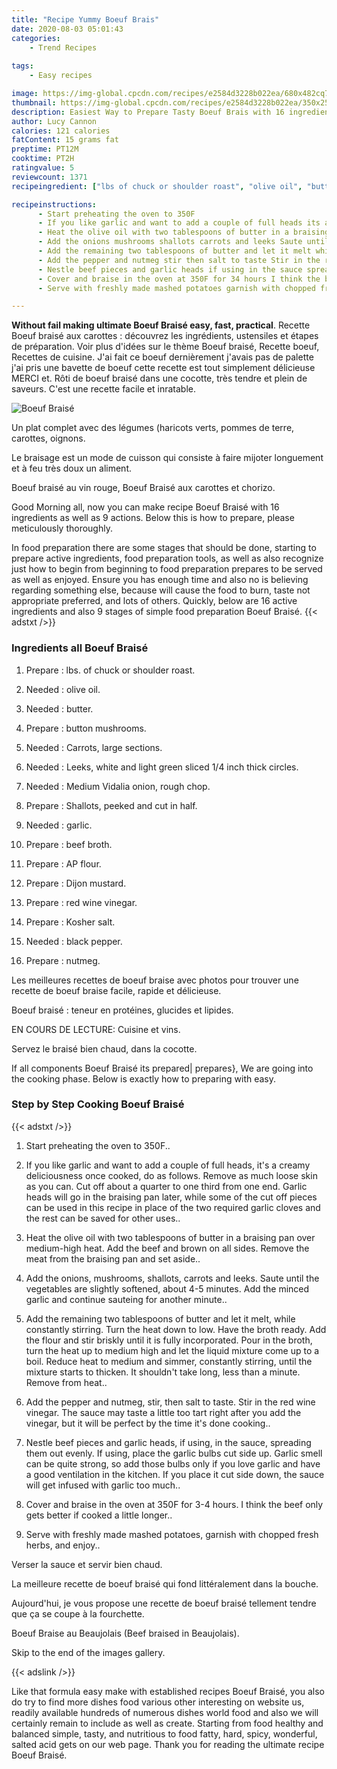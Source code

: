 ```yaml
---
title: "Recipe Yummy Boeuf Brais"
date: 2020-08-03 05:01:43
categories:
    - Trend Recipes
    
tags:
    - Easy recipes

image: https://img-global.cpcdn.com/recipes/e2584d3228b022ea/680x482cq70/boeuf-braise-recipe-main-photo.jpg
thumbnail: https://img-global.cpcdn.com/recipes/e2584d3228b022ea/350x250cq70/boeuf-braise-recipe-main-photo.jpg
description: Easiest Way to Prepare Tasty Boeuf Brais with 16 ingredients and 9 stages of easy cooking.
author: Lucy Cannon
calories: 121 calories
fatContent: 15 grams fat
preptime: PT12M
cooktime: PT2H
ratingvalue: 5
reviewcount: 1371
recipeingredient: ["lbs of chuck or shoulder roast", "olive oil", "butter", "button mushrooms", "Carrots large sections", "Leeks white and light green sliced 14 inch thick circles", "Medium Vidalia onion rough chop", "Shallots peeked and cut in half", "garlic", "beef broth", "AP flour", "Dijon mustard", "red wine vinegar", "Kosher salt", "black pepper", "nutmeg"]

recipeinstructions: 
      - Start preheating the oven to 350F 
      - If you like garlic and want to add a couple of full heads its a creamy deliciousness once cooked do as follows Remove as much loose skin as you can Cut off about a quarter to one third from one end Garlic heads will go in the braising pan later while some of the cut off pieces can be used in this recipe in place of the two required garlic cloves and the rest can be saved for other uses 
      - Heat the olive oil with two tablespoons of butter in a braising pan over mediumhigh heat Add the beef and brown on all sides Remove the meat from the braising pan and set aside 
      - Add the onions mushrooms shallots carrots and leeks Saute until the vegetables are slightly softened about 45 minutes Add the minced garlic and continue sauteing for another minute 
      - Add the remaining two tablespoons of butter and let it melt while constantly stirring Turn the heat down to low Have the broth ready Add the flour and stir briskly until it is fully incorporated Pour in the broth turn the heat up to medium high and let the liquid mixture come up to a boil Reduce heat to medium and simmer constantly stirring until the mixture starts to thicken It shouldnt take long less than a minute Remove from heat 
      - Add the pepper and nutmeg stir then salt to taste Stir in the red wine vinegar The sauce may taste a little too tart right after you add the vinegar but it will be perfect by the time its done cooking 
      - Nestle beef pieces and garlic heads if using in the sauce spreading them out evenly If using place the garlic bulbs cut side up Garlic smell can be quite strong so add those bulbs only if you love garlic and have a good ventilation in the kitchen If you place it cut side down the sauce will get infused with garlic too much 
      - Cover and braise in the oven at 350F for 34 hours I think the beef only gets better if cooked a little longer 
      - Serve with freshly made mashed potatoes garnish with chopped fresh herbs and enjoy

---
```




**Without fail making ultimate Boeuf Braisé easy, fast, practical**. Recette Boeuf braisé aux carottes : découvrez les ingrédients, ustensiles et étapes de préparation. Voir plus d&#39;idées sur le thème Boeuf braisé, Recette boeuf, Recettes de cuisine. J&#39;ai fait ce boeuf dernièrement j&#39;avais pas de palette j&#39;ai pris une bavette de boeuf cette recette est tout simplement délicieuse MERCI et. Rôti de boeuf braisé dans une cocotte, très tendre et plein de saveurs. C&#39;est une recette facile et inratable.


![Boeuf Braisé](https://img-global.cpcdn.com/recipes/e2584d3228b022ea/680x482cq70/boeuf-braise-recipe-main-photo.jpg "Boeuf Braisé")



Un plat complet avec des légumes (haricots verts, pommes de terre, carottes, oignons.

Le braisage est un mode de cuisson qui consiste à faire mijoter longuement et à feu très doux un aliment.

Boeuf braisé au vin rouge, Boeuf Braisé aux carottes et chorizo.


Good Morning all, now you can make recipe Boeuf Braisé with 16 ingredients as well as 9 actions. Below this is how to prepare, please meticulously thoroughly.

In food preparation there are some stages that should be done, starting to prepare active ingredients, food preparation tools, as well as also recognize just how to begin from beginning to food preparation prepares to be served as well as enjoyed. Ensure you has enough time and also no is believing regarding something else, because will cause the food to burn, taste not appropriate preferred, and lots of others. Quickly, below are 16 active ingredients and also 9 stages of simple food preparation Boeuf Braisé.
{{< adstxt />}}

### Ingredients all Boeuf Braisé


1. Prepare  : lbs. of chuck or shoulder roast.

1. Needed  : olive oil.

1. Needed  : butter.

1. Prepare  : button mushrooms.

1. Needed  : Carrots, large sections.

1. Needed  : Leeks, white and light green sliced 1/4 inch thick circles.

1. Needed  : Medium Vidalia onion, rough chop.

1. Prepare  : Shallots, peeked and cut in half.

1. Needed  : garlic.

1. Prepare  : beef broth.

1. Prepare  : AP flour.

1. Prepare  : Dijon mustard.

1. Prepare  : red wine vinegar.

1. Prepare  : Kosher salt.

1. Needed  : black pepper.

1. Prepare  : nutmeg.


Les meilleures recettes de boeuf braise avec photos pour trouver une recette de boeuf braise facile, rapide et délicieuse.

Boeuf braisé : teneur en protéines, glucides et lipides.

EN COURS DE LECTURE: Cuisine et vins.

Servez le braisé bien chaud, dans la cocotte.


If all components Boeuf Braisé its prepared| prepares}, We are going into the cooking phase. Below is exactly how to preparing with easy.

### Step by Step Cooking Boeuf Braisé

{{< adstxt />}}


1. Start preheating the oven to 350F..



1. If you like garlic and want to add a couple of full heads, it&#39;s a creamy deliciousness once cooked, do as follows. Remove as much loose skin as you can. Cut off about a quarter to one third from one end. Garlic heads will go in the braising pan later, while some of the cut off pieces can be used in this recipe in place of the two required garlic cloves and the rest can be saved for other uses..



1. Heat the olive oil with two tablespoons of butter in a braising pan over medium-high heat. Add the beef and brown on all sides. Remove the meat from the braising pan and set aside..



1. Add the onions, mushrooms, shallots, carrots and leeks. Saute until the vegetables are slightly softened, about 4-5 minutes. Add the minced garlic and continue sauteing for another minute..



1. Add the remaining two tablespoons of butter and let it melt, while constantly stirring. Turn the heat down to low. Have the broth ready. Add the flour and stir briskly until it is fully incorporated. Pour in the broth, turn the heat up to medium high and let the liquid mixture come up to a boil. Reduce heat to medium and simmer, constantly stirring, until the mixture starts to thicken. It shouldn&#39;t take long, less than a minute. Remove from heat..



1. Add the pepper and nutmeg, stir, then salt to taste. Stir in the red wine vinegar. The sauce may taste a little too tart right after you add the vinegar, but it will be perfect by the time it&#39;s done cooking..



1. Nestle beef pieces and garlic heads, if using, in the sauce, spreading them out evenly. If using, place the garlic bulbs cut side up. Garlic smell can be quite strong, so add those bulbs only if you love garlic and have a good ventilation in the kitchen. If you place it cut side down, the sauce will get infused with garlic too much..



1. Cover and braise in the oven at 350F for 3-4 hours. I think the beef only gets better if cooked a little longer..



1. Serve with freshly made mashed potatoes, garnish with chopped fresh herbs, and enjoy..




Verser la sauce et servir bien chaud.

La meilleure recette de boeuf braisé qui fond littéralement dans la bouche.

Aujourd&#39;hui, je vous propose une recette de boeuf braisé tellement tendre que ça se coupe à la fourchette.

Boeuf Braise au Beaujolais (Beef braised in Beaujolais).

Skip to the end of the images gallery.


{{< adslink />}}

Like that formula easy make with established recipes Boeuf Braisé, you also do try to find more dishes food various other interesting on website us, readily available hundreds of numerous dishes world food and also we will certainly remain to include as well as create. Starting from food healthy and balanced simple, tasty, and nutritious to food fatty, hard, spicy, wonderful, salted acid gets on our web page. Thank you for reading the ultimate recipe Boeuf Braisé.
